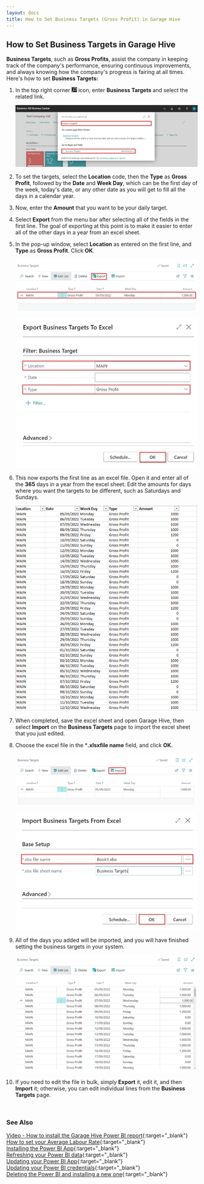 ```yaml
---
layout: docs
title: How to Set Business Targets (Gross Profit) in Garage Hive
---
```


## How to Set Business Targets in Garage Hive
**Business Targets**, such as **Gross Profits**, assist the company in keeping track of the company's performance, ensuring continuous improvements, and always knowing how the company's progress is fairing at all times. Here's how to set **Business Targets:**
1. In the top right corner ![](media/search_icon.png) icon, enter **Business Targets** and select the related link.

   ![](media/garagehive-business-targets1.png)

2. To set the targets, select the **Location** code, then the **Type** as **Gross Profit**, followed by the **Date** and **Week Day**, which can be the first day of the week, today's date, or any other date as you will get to fill all the days in a calendar year.
3. Now, enter the **Amount** that you want to be your daily target.
4. Select **Export** from the menu bar after selecting all of the fields in the first line. The goal of exporting at this point is to make it easier to enter all of the other days in a year from an excel sheet.
5. In the pop-up window, select **Location** as entered on the first line, and **Type** as **Gross Profit**. Click **OK**.

   ![](media/garagehive-business-targets2.png)

   ![](media/garagehive-business-targets3.png)

6. This now exports the first line as an excel file. Open it and enter all of the **365** days in a year from the excel sheet. Edit the amounts for days where you want the targets to be different, such as Saturdays and Sundays.

   ![](media/garagehive-business-targets4.png)

7. When completed, save the excel sheet and open Garage Hive, then select **Import** on the **Business Targets** page to import the excel sheet that you just edited.
8. Choose the excel file in the ***.xlsxfile name** field, and click **OK**.

   ![](media/garagehive-business-targets5.png)

   ![](media/garagehive-business-targets6.png)

9.  All of the days you added will be imported, and you will have finished setting the business targets in your system.

     ![](media/garagehive-business-targets7.png)

10. If you need to edit the file in bulk, simply **Export** it, edit it, and then **Import** it; otherwise, you can edit individual lines from the **Business Targets** page.


<br>

### **See Also**
[Video - How to install the Garage Hive Power BI report](https://youtu.be/iO17qPjBAc0){:target="_blank"} \
[How to set your Average Labour Rate](garagehive-labour-rate.html){:target="_blank"} \
[Installing the Power BI App](powerbi-installing-app.html){:target="_blank"} \
[Refreshing your Power BI data](powerbi-refresh-data.html){:target="_blank"} \
[Updating your Power BI App](powerbi-updating-app.html){:target="_blank"} \
[Updating your Power BI credentials](powerbi-updating-app.html){:target="_blank"} \
[Deleting the Power BI and installing a new one](garagehive-delete-old-powerbi-app-and-install-new-one.html){:target="_blank"} 
